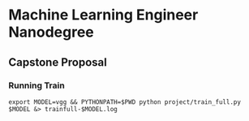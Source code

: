# Machine Learning Engineer Nanodegree
## Capstone Proposal

### Running Train
`export MODEL=vgg && PYTHONPATH=$PWD python project/train_full.py $MODEL &> trainfull-$MODEL.log`

